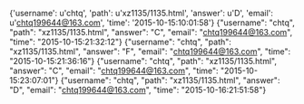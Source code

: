 {'username': u'chtq', 'path': u'xz1135/1135.html', 'answer': u'D', 'email': u'chtq199644@163.com', 'time': '2015-10-15:10:01:58'}
{"username": "chtq", "path": "xz1135/1135.html", "answer": "C", "email": "chtq199644@163.com", "time": "2015-10-15:21:32:12"}
{"username": "chtq", "path": "xz1135/1135.html", "answer": "F", "email": "chtq199644@163.com", "time": "2015-10-15:21:36:16"}
{"username": "chtq", "path": "xz1135/1135.html", "answer": "C", "email": "chtq199644@163.com", "time": "2015-10-15:23:07:01"}
{"username": "chtq", "path": "xz1135/1135.html", "answer": "D", "email": "chtq199644@163.com", "time": "2015-10-16:21:51:58"}